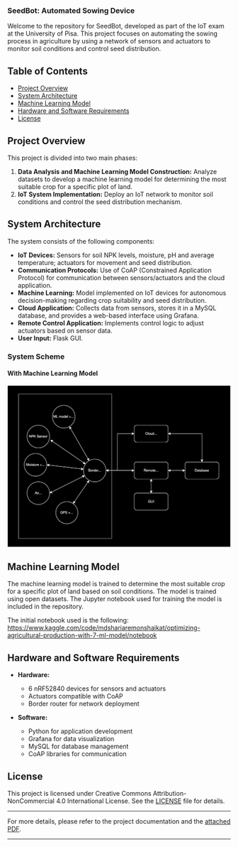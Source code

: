 ### SeedBot: Automated Sowing Device

Welcome to the repository for SeedBot, developed as part of the IoT exam at the University of Pisa. This project focuses on automating the sowing process in agriculture by using a network of sensors and actuators to monitor soil conditions and control seed distribution.

## Table of Contents

- [Project Overview](#project-overview)
- [System Architecture](#system-architecture)
- [Machine Learning Model](#machine-learning-model)
- [Hardware and Software Requirements](#hardware-and-software-requirements)
- [License](#license)

## Project Overview

This project is divided into two main phases:
1. **Data Analysis and Machine Learning Model Construction:** Analyze datasets to develop a machine learning model for determining the most suitable crop for a specific plot of land.
2. **IoT System Implementation:** Deploy an IoT network to monitor soil conditions and control the seed distribution mechanism.

## System Architecture

The system consists of the following components:

- **IoT Devices:** Sensors for soil NPK levels, moisture, pH and average temperature; actuators for movement and seed distribution.
- **Communication Protocols:** Use of CoAP (Constrained Application Protocol) for communication between sensors/actuators and the cloud application.
- **Machine Learning:** Model implemented on IoT devices for autonomous decision-making regarding crop suitability and seed distribution.
- **Cloud Application:** Collects data from sensors, stores it in a MySQL database, and provides a web-based interface using Grafana.
- **Remote Control Application:** Implements control logic to adjust actuators based on sensor data.
- **User Input:** Flask GUI.

### System Scheme
#### With Machine Learning Model

![System Scheme With ML](ML/media/SeedBot_architecture.svg)

## Machine Learning Model

The machine learning model is trained to determine the most suitable crop for a specific plot of land based on soil conditions. The model is trained using open datasets. The Jupyter notebook used for training the model is included in the repository.

The initial notebook used is the following:
https://www.kaggle.com/code/mdshariaremonshaikat/optimizing-agricultural-production-with-7-ml-model/notebook

## Hardware and Software Requirements

- **Hardware:** 
  - 6 nRF52840 devices for sensors and actuators
  - Actuators compatible with CoAP
  - Border router for network deployment

- **Software:**
  - Python for application development
  - Grafana for data visualization
  - MySQL for database management
  - CoAP libraries for communication

## License

This project is licensed under Creative Commons Attribution-NonCommercial 4.0 International License. See the [LICENSE](LICENSE) file for details.

---

For more details, please refer to the project documentation and the [attached PDF](Documentation/documentation.pdf).

---
